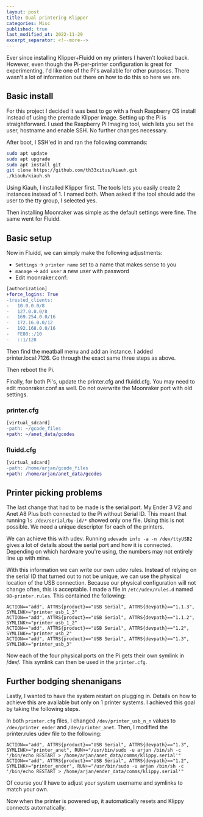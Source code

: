 ```yaml
---
layout: post
title: Dual printering Klipper
categories: Misc
published: true
last_modified_at: 2022-11-29
excerpt_separator: <!--more-->
---
```


Ever since installing Klipper+Fluidd on my printers I haven't looked back. However, even though the Pi-per-printer configuration is great for experimenting, I'd like one of the Pi's available for other purposes. There wasn't a lot of information out there on how to do this so here we are.

## Basic install

For this project I decided it was best to go with a fresh Raspberry OS install instead of using the premade Klipper image. Setting up the Pi is straightforward. I used the Raspberry Pi Imaging tool, wich lets you set the user, hostname and enable SSH. No further changes necessary.

After boot, I SSH'ed in and ran the following commands:

<!--more-->

```bash
sudo apt update
sudo apt upgrade
sudo apt install git
git clone https://github.com/th33xitus/kiauh.git
./kiauh/kiauh.sh
```

Using Kiauh, I installed Klipper first. The tools lets you easily create 2 instances instead of 1. I named both. When asked if the tool should add the user to the tty group, I selected yes.

Then installing Moonraker was simple as the default settings were fine. The same went for Fluidd.

## Basic setup

Now in Fluidd, we can simply make the following adjustments:

- `Settings` -> `printer name` set to a name that makes sense to you
- `manage` -> `add user` a new user with password
- Edit moonraker.conf:
  
```diff
[authorization]
+force_logins: True
-trusted_clients:
-	10.0.0.0/8
-	127.0.0.0/8
-	169.254.0.0/16
-	172.16.0.0/12
-	192.168.0.0/16
-	FE80::/10
-	::1/128
```

Then find the meatball menu and add an instance. I added printer.local:7126. Go through the exact same three steps as above.

Then reboot the Pi.

Finally, for both Pi's, update the printer.cfg and fluidd.cfg. You may need to edit moonraker.conf as well. Do not overwrite the Moonraker port with old settings.

### printer.cfg

``` diff
[virtual_sdcard]
-path: ~/gcode_files
+path: ~/anet_data/gcodes
```

### fluidd.cfg

``` diff
[virtual_sdcard]
-path: /home/arjan/gcode_files
+path: /home/arjan/anet_data/gcodes
```

## Printer picking problems

The last change that had to be made is the serial port. My Ender 3 V2 and Anet A8 Plus both connected to the Pi without Serial ID. This meant that running `ls /dev/serial/by-id/*` showed only one file. Using this is not possible. We need a unique descriptor for each of the printers.

We can achieve this with udev. Running `udevadm info -a -n /dev/ttyUSB2` gives a lot of details about the serial port and how it is connected. Depending on which hardware you're using, the numbers may not entirely line up with mine.

With this information we can write our own udev rules. Instead of relying on the serial ID that turned out to not be unique, we can use the physical location of the USB connection. Because our physical configuration will not change often, this is acceptable. I made a file in `/etc/udev/rules.d` named `98-printer.rules`. This contained the following:

```udev
ACTION=="add", ATTRS{product}=="USB Serial", ATTRS{devpath}=="1.1.3", SYMLINK+="printer_usb_1_3"
ACTION=="add", ATTRS{product}=="USB Serial", ATTRS{devpath}=="1.1.2", SYMLINK+="printer_usb_1_2"
ACTION=="add", ATTRS{product}=="USB Serial", ATTRS{devpath}=="1.2", SYMLINK+="printer_usb_2"
ACTION=="add", ATTRS{product}=="USB Serial", ATTRS{devpath}=="1.3", SYMLINK+="printer_usb_3"
```

Now each of the four physical ports on the Pi gets their own symlink in /dev/. This symlink can then be used in the `printer.cfg`.

## Further bodging shenanigans

Lastly, I wanted to have the system restart on plugging in. Details on how to achieve this are available but only on 1 printer systems. I achieved this goal by taking the following steps.

In both `printer.cfg` files, I changed `/dev/printer_usb_n_n` values to `/dev/printer_ender` and `/dev/printer_anet`. Then, I modified the printer.rules udev file to the following:

```udev
ACTION=="add", ATTRS{product}=="USB Serial", ATTRS{devpath}=="1.3", SYMLINK+="printer_anet", RUN+="/usr/bin/sudo -u arjan /bin/sh -c '/bin/echo RESTART > /home/arjan/anet_data/comms/klippy.serial'"
ACTION=="add", ATTRS{product}=="USB Serial", ATTRS{devpath}=="1.2", SYMLINK+="printer_ender", RUN+="/usr/bin/sudo -u arjan /bin/sh -c '/bin/echo RESTART > /home/arjan/ender_data/comms/klippy.serial'"
```

Of course you'll have to adjust your system username and symlinks to match your own.

Now when the printer is powered up, it automatically resets and Klippy connects automatically.
